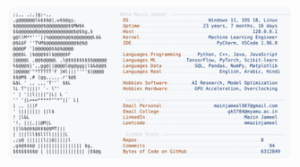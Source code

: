 <picture>
  <source srcset="https://raw.githubusercontent.com/mmazinjameel/mmazinjameel/main/dark_mode.svg?v=1750536645" media="(prefers-color-scheme: dark)">
  <img src="https://raw.githubusercontent.com/mmazinjameel/mmazinjameel/main/light_mode.svg?v=1750536645">
</picture>
